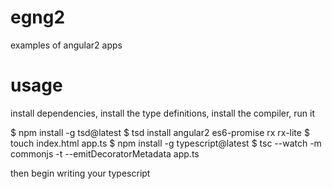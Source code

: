 # egng2
examples of angular2 apps

# usage
install dependencies, install the type definitions, install the compiler, run it

  $ npm install -g tsd@latest
  $ tsd install angular2 es6-promise rx rx-lite
  $ touch index.html app.ts
  $ npm install -g typescript@latest
  $ tsc --watch -m commonjs -t --emitDecoratorMetadata app.ts

then begin writing your typescript
